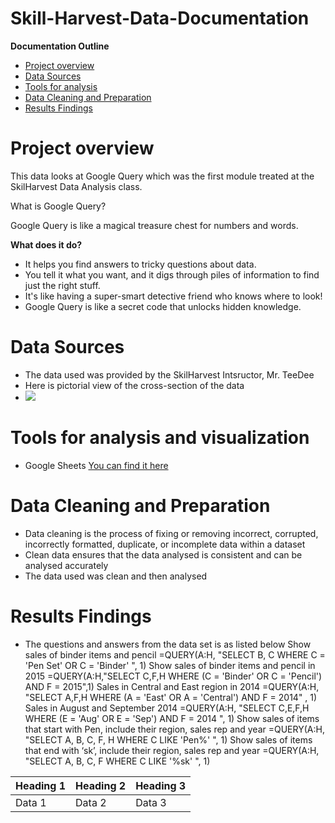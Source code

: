 # Skill-Harvest-Data-Documentation

**Documentation Outline**
- [Project overview](#project-overview)
- [Data Sources](#data-sources)
- [Tools for analysis](#tools-for-analysis)
- [Data Cleaning and Preparation](#data-cleaning-and-preparation)
- [Results Findings](#results-findings)

  
# Project overview
This data looks at Google Query which was the first module treated at the SkilHarvest Data Analysis class.

What is Google Query? 

Google Query is like a magical treasure chest for numbers and words.

**What does it do?**
- It helps you find answers to tricky questions about data.
- You tell it what you want, and it digs through piles of information to find just the right stuff.
- It's like having a super-smart detective friend who knows where to look!
- Google Query is like a secret code that unlocks hidden knowledge. 

# Data Sources
- The data used was provided by the SkilHarvest Intsructor, Mr. TeeDee
- Here is pictorial view of the cross-section of the data
-  ![ ](SkilHarvest_Stationary_Supplies.png)
  
# Tools for analysis and visualization
- Google Sheets [You can find it here](https://docs.google.com/spreadsheets/u/0/?ec=asw-sheets-hero-goto)

# Data Cleaning and Preparation
- Data cleaning is the process of fixing or removing incorrect, corrupted, incorrectly formatted, duplicate, or incomplete data within a dataset
- Clean data ensures that the data analysed is consistent and can be analysed accurately
- The data used was clean and then analysed

# Results Findings
- The questions and answers from the data set is as listed below
Show sales of binder items and pencil
=QUERY(A:H, "SELECT B, C WHERE C = 'Pen Set' OR C = 'Binder' ", 1)
Show sales of binder items and pencil in 2015
=QUERY(A:H,"SELECT C,F,H WHERE (C = 'Binder' OR C = 'Pencil') AND F = 2015",1)
Sales in Central and East region in 2014
=QUERY(A:H, "SELECT A,F,H WHERE (A = 'East' OR A = 'Central') AND F = 2014" , 1)
Sales in August and September 2014
=QUERY(A:H, "SELECT C,E,F,H WHERE (E = 'Aug' OR E = 'Sep') AND F = 2014 ", 1)
Show sales of items that start with Pen, include their region, sales rep and year
=QUERY(A:H, "SELECT A, B, C, F, H WHERE C LIKE 'Pen%' ", 1)
Show sales of items that end with ‘sk’, include their region, sales rep and year
=QUERY(A:H, "SELECT A, B, C, F WHERE C LIKE '%sk' ", 1)

| Heading 1 | Heading 2 | Heading 3 |
| --------- | ----------| --------- |
| Data 1 | Data 2 | Data 3 |
